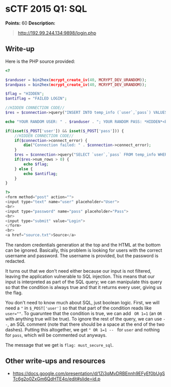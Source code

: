 # sCTF 2015 Q1: SQL

**Points:** 60
**Description:**

> http://192.99.244.134:9898/login.php

## Write-up

Here is the PHP source provided: 

```php
<?

$randuser = bin2hex(mcrypt_create_iv(40, MCRYPT_DEV_URANDOM));
$randpass = bin2hex(mcrypt_create_iv(40, MCRYPT_DEV_URANDOM));

$flag = "HIDDEN";
$antiflag = "FAILED LOGIN";

//HIDDEN CONNECTION CODE//
$res = $connection->query("INSERT INTO temp_info (`user`,`pass`) VALUES (\"" . $randuser . "\",\"" . $randpass . "\");");

echo "YOUR RANDOM USER: " . $randuser . "; YOUR RANDOM PASS: *HIDDEN*<br><br>";

if(isset($_POST['user']) && isset($_POST['pass'])) {
    //HIDDEN CONNECTION CODE//
    if($connection->connect_error) {
        die("Connection failed: " . $connection->connect_error);
    }
    $res = $connection->query("SELECT `user`,`pass` FROM temp_info WHERE `user`=\"" . $_POST['user'] . "\" AND `pass`=\"" . $_POST['pass'] . "\"");
    if($res->num_rows > 0) {
        echo $flag;
    } else {
        echo $antiflag;
    }
}

?>
<form method="post" action="">
<input type="text" name="user" placeholder="User">
<br>
<input type="password" name="pass" placeholder="Pass">
<br>
<input type="submit" value="Login">
</form>
<br>
<a href="source.txt">Source</a>
```

The random credentials generation at the top and the HTML at the bottom can be ignored. Basically, this problem is looking for users with the correct username and password. The username is provided, but the password is redacted.

It turns out that we don't need either because our input is not filtered, leaving the application vulnerable to SQL injection. This means that our input is interpreted as part of the SQL query; we can manipulate this query so that the condition is always true and that it returns every user, giving us the flag.

You don't need to know much about SQL, just boolean logic. First, we will need a `"` in `$_POST['user']` so that that part of the condition reads like `user=""`. To guaruntee that the condition is true, we can add ` OR 1=1` (an `OR` with anything true will be true). To ignore the rest of the query, we can use ` -- `, an SQL comment (note that there should be a space at the end of the two dashes). Putting this altogether, we get `" OR 1=1 -- ` for `user` and nothing for `pass`, which will be commented out anyways.

The message that we get is `flag: must_secure_sql`.

## Other write-ups and resources

* https://docs.google.com/presentation/d/1Zj3qMvDRBEnnh9EFyEf0bUgSTc6g2o0ZxGm6QdHTE4o/edit#slide=id.p
